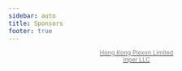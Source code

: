 ```yaml
---
sidebar: auto
title: Sponsors
footer: true
---
```


<div>
    <center>
        <a href='http://en.hkplexon.com/' target="_blank">
            <img :src="$withBase('plexon_logo.svg')" style='max-width:100%;'><br>
                <small style='color:grey;'>
                        Hong Kong Plexon Limited
                </small>
         </a>
    </center>
</div>

<div>
    <center>
        <a href='https://www.inper.com/en/' target="_blank">
            <img :src="$withBase('inper_logo.png')" style='max-width:100%;'><br>
                <small style='color:grey;'>
                        Inper LLC
                </small>
         </a>
    </center>
</div>